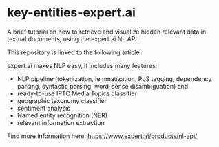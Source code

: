# key-entities-expert.ai
A brief tutorial on how to retrieve and visualize hidden relevant data in textual documents, using the expert.ai NL API.

This repository is linked to the following article:


expert.ai makes NLP easy, it includes many features:
- NLP pipeline (tokenization, lemmatization, PoS tagging, dependency parsing, syntactic parsing, word-sense disambiguation) and 
- ready-to-use IPTC Media Topics classifier
- geographic taxonomy classifier
- sentiment analysis
- Named entity recognition (NER)
- relevant information extraction

Find more information here:
https://www.expert.ai/products/nl-api/
